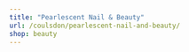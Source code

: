 ```yaml
---
title: "Pearlescent Nail & Beauty"
url: /coulsdon/pearlescent-nail-and-beauty/
shop: beauty
---
```

